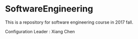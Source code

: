 # SoftwareEngineering
This is a repository for software engineering course in 2017 fall.

Configuration Leader : Xiang Chen
